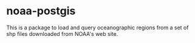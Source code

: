 
noaa-postgis
============

This is a package to load and query oceanographic regions from a set of shp files downloaded from NOAA's web site.


